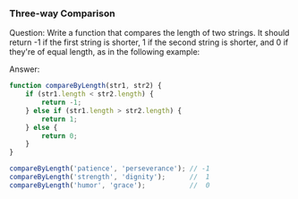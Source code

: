 

### Three-way Comparison

Question: Write a function that compares the length of two strings. It should return -1 if the first string is shorter, 1 if the second string is shorter, and 0 if they're of equal length, as in the following example:

Answer:

```javascript
function compareByLength(str1, str2) {
    if (str1.length < str2.length) {
        return -1;
    } else if (str1.length > str2.length) {
        return 1;
    } else {
        return 0;
    }
}

compareByLength('patience', 'perseverance'); // -1
compareByLength('strength', 'dignity');      //  1
compareByLength('humor', 'grace');           //  0
```